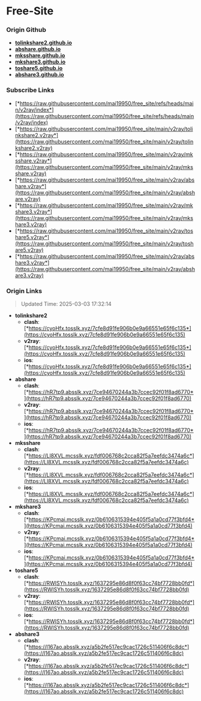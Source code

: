 # Free-Site

### Origin Github

- [**tolinkshare2.github.io**](https://github.com/tolinkshare2/tolinkshare2.github.io)
- [**abshare.github.io**](https://github.com/abshare/abshare.github.io)
- [**mksshare.github.io**](https://github.com/mksshare/mksshare.github.io)
- [**mkshare3.github.io**](https://github.com/mkshare3/mkshare3.github.io)
- [**toshare5.github.io**](https://github.com/toshare5/toshare5.github.io)
- [**abshare3.github.io**](https://github.com/abshare3/abshare3.github.io)

### Subscribe Links

- [*https://raw.githubusercontent.com/mai19950/free_site/refs/heads/main/v2ray/index*](https://raw.githubusercontent.com/mai19950/free_site/refs/heads/main/v2ray/index)
- [*https://raw.githubusercontent.com/mai19950/free_site/main/v2ray/tolinkshare2.v2ray*](https://raw.githubusercontent.com/mai19950/free_site/main/v2ray/tolinkshare2.v2ray)
- [*https://raw.githubusercontent.com/mai19950/free_site/main/v2ray/mksshare.v2ray*](https://raw.githubusercontent.com/mai19950/free_site/main/v2ray/mksshare.v2ray)
- [*https://raw.githubusercontent.com/mai19950/free_site/main/v2ray/abshare.v2ray*](https://raw.githubusercontent.com/mai19950/free_site/main/v2ray/abshare.v2ray)
- [*https://raw.githubusercontent.com/mai19950/free_site/main/v2ray/mkshare3.v2ray*](https://raw.githubusercontent.com/mai19950/free_site/main/v2ray/mkshare3.v2ray)
- [*https://raw.githubusercontent.com/mai19950/free_site/main/v2ray/toshare5.v2ray*](https://raw.githubusercontent.com/mai19950/free_site/main/v2ray/toshare5.v2ray)
- [*https://raw.githubusercontent.com/mai19950/free_site/main/v2ray/abshare3.v2ray*](https://raw.githubusercontent.com/mai19950/free_site/main/v2ray/abshare3.v2ray)

### Origin Links

> Updated Time: 2025-03-03 17:32:14

- **tolinkshare2**
  - **clash**: [*https://cyoHfx.tosslk.xyz/7cfe8d91fe906b0e9a66551e65f6c135*](https://cyoHfx.tosslk.xyz/7cfe8d91fe906b0e9a66551e65f6c135)
  - **v2ray**: [*https://cyoHfx.tosslk.xyz/7cfe8d91fe906b0e9a66551e65f6c135*](https://cyoHfx.tosslk.xyz/7cfe8d91fe906b0e9a66551e65f6c135)
  - **ios**: [*https://cyoHfx.tosslk.xyz/7cfe8d91fe906b0e9a66551e65f6c135*](https://cyoHfx.tosslk.xyz/7cfe8d91fe906b0e9a66551e65f6c135)
- **abshare**
  - **clash**: [*https://hR7tp9.absslk.xyz/7ce94670244a3b7ccec92f01f8ad6770*](https://hR7tp9.absslk.xyz/7ce94670244a3b7ccec92f01f8ad6770)
  - **v2ray**: [*https://hR7tp9.absslk.xyz/7ce94670244a3b7ccec92f01f8ad6770*](https://hR7tp9.absslk.xyz/7ce94670244a3b7ccec92f01f8ad6770)
  - **ios**: [*https://hR7tp9.absslk.xyz/7ce94670244a3b7ccec92f01f8ad6770*](https://hR7tp9.absslk.xyz/7ce94670244a3b7ccec92f01f8ad6770)
- **mksshare**
  - **clash**: [*https://Ll8XVL.mcsslk.xyz/fdf006768c2cca82f5a7eefdc3474a6c*](https://Ll8XVL.mcsslk.xyz/fdf006768c2cca82f5a7eefdc3474a6c)
  - **v2ray**: [*https://Ll8XVL.mcsslk.xyz/fdf006768c2cca82f5a7eefdc3474a6c*](https://Ll8XVL.mcsslk.xyz/fdf006768c2cca82f5a7eefdc3474a6c)
  - **ios**: [*https://Ll8XVL.mcsslk.xyz/fdf006768c2cca82f5a7eefdc3474a6c*](https://Ll8XVL.mcsslk.xyz/fdf006768c2cca82f5a7eefdc3474a6c)
- **mkshare3**
  - **clash**: [*https://KPcmai.mcsslk.xyz/0b6106315394e405f5a1a0cd77f3bfd4*](https://KPcmai.mcsslk.xyz/0b6106315394e405f5a1a0cd77f3bfd4)
  - **v2ray**: [*https://KPcmai.mcsslk.xyz/0b6106315394e405f5a1a0cd77f3bfd4*](https://KPcmai.mcsslk.xyz/0b6106315394e405f5a1a0cd77f3bfd4)
  - **ios**: [*https://KPcmai.mcsslk.xyz/0b6106315394e405f5a1a0cd77f3bfd4*](https://KPcmai.mcsslk.xyz/0b6106315394e405f5a1a0cd77f3bfd4)
- **toshare5**
  - **clash**: [*https://RWlSYh.tosslk.xyz/1637295e86d8f0f63cc74bf7728bb0fd*](https://RWlSYh.tosslk.xyz/1637295e86d8f0f63cc74bf7728bb0fd)
  - **v2ray**: [*https://RWlSYh.tosslk.xyz/1637295e86d8f0f63cc74bf7728bb0fd*](https://RWlSYh.tosslk.xyz/1637295e86d8f0f63cc74bf7728bb0fd)
  - **ios**: [*https://RWlSYh.tosslk.xyz/1637295e86d8f0f63cc74bf7728bb0fd*](https://RWlSYh.tosslk.xyz/1637295e86d8f0f63cc74bf7728bb0fd)
- **abshare3**
  - **clash**: [*https://l167ao.absslk.xyz/a5b2fe517ec9cac1726c511406f6c8dc*](https://l167ao.absslk.xyz/a5b2fe517ec9cac1726c511406f6c8dc)
  - **v2ray**: [*https://l167ao.absslk.xyz/a5b2fe517ec9cac1726c511406f6c8dc*](https://l167ao.absslk.xyz/a5b2fe517ec9cac1726c511406f6c8dc)
  - **ios**: [*https://l167ao.absslk.xyz/a5b2fe517ec9cac1726c511406f6c8dc*](https://l167ao.absslk.xyz/a5b2fe517ec9cac1726c511406f6c8dc)
